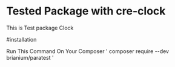 # Tested Package with  cre-clock
This is Test package Clock

#installation

Run This Command On Your Composer
' composer require --dev brianium/paratest '
